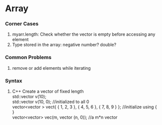 # Array

### Corner Cases
1. myarr.length: Check whether the vector is empty before accessing any element
2. Type stored in the array: negative number? double? 

### Common Problems
1. remove or add elements while iterating 

### Syntax
1. C++ Create a vector of fixed length
<br/>std::vector<int> v(10);
<br/>std::vector<int> v(10, 0);  //initialized to all 0
<br/>vector<vector<int> > vect{ { 1, 2, 3 }, { 4, 5, 6 }, { 7, 8, 9 } };   //initialize using { }
<br/>vector<vector<int>> vec(m, vector<int> (n, 0));   //a m*n vector
  


